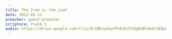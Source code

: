 ```yaml
---
title: The Tree or the Leaf
date: 2012-03-11
preacher: guest-preacher
scripture: Psalm 1
audio: https://drive.google.com/file/d/1BKsyXavFPnEdk2YX4gRdWlNuKJ3EBoZW/view
---
```

